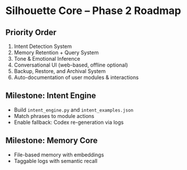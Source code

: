 # Silhouette Core – Phase 2 Roadmap

## Priority Order

1. Intent Detection System
2. Memory Retention + Query System
3. Tone & Emotional Inference
4. Conversational UI (web-based, offline optional)
5. Backup, Restore, and Archival System
6. Auto-documentation of user modules & interactions

## Milestone: Intent Engine
- Build `intent_engine.py` and `intent_examples.json`
- Match phrases to module actions
- Enable fallback: Codex re-generation via logs

## Milestone: Memory Core
- File-based memory with embeddings
- Taggable logs with semantic recall
